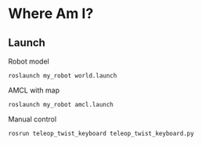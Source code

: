 # Where Am I?

## Launch

Robot model
```
roslaunch my_robot world.launch
```


AMCL with map
```
roslaunch my_robot amcl.launch
```



Manual control

```
rosrun teleop_twist_keyboard teleop_twist_keyboard.py
```
